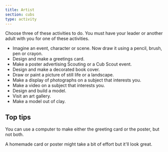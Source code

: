 ```yaml
---
title: Artist
section: cubs
type: activity
---
```


Choose three of these activities to do. You must have your leader or another adult with you for one of these activities.

* Imagine an event, character or scene. Now draw it using a pencil, brush, pen or crayon.
* Design and make a greetings card.
* Make a poster advertising Scouting or a Cub Scout event.
* Design and make a decorated book cover.
* Draw or paint a picture of still life or a landscape.
* Make a display of photographs on a subject that interests you.
* Make a video on a subject that interests you.
* Design and build a model.
* Visit an art gallery.
* Make a model out of clay.

## Top tips 

You can use a computer to make either the greeting card or the poster, but not both.

A homemade card or poster might take a bit of effort but it'll look great.